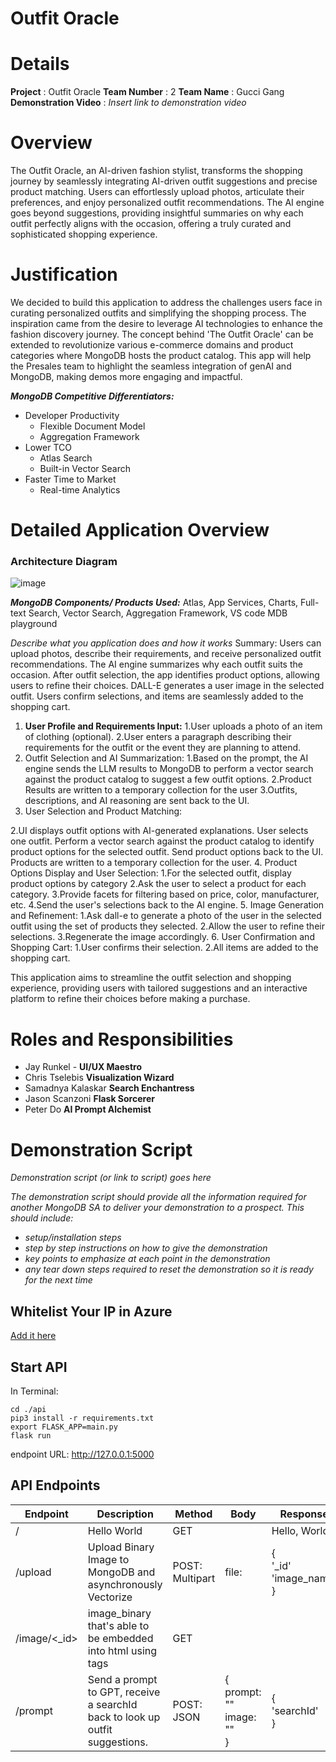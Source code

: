 # Outfit Oracle
# Details

**Project** : Outfit Oracle 
**Team Number** : 2 
**Team Name** : Gucci Gang  
**Demonstration Video** : _Insert link to demonstration video_  

# Overview

The Outfit Oracle, an AI-driven fashion stylist, transforms the shopping journey by seamlessly integrating AI-driven outfit suggestions and precise product matching. Users can effortlessly upload photos, articulate their preferences, and enjoy personalized outfit recommendations. The AI engine goes beyond suggestions, providing insightful summaries on why each outfit perfectly aligns with the occasion, offering a truly curated and sophisticated shopping experience.

# Justification

We decided to build this application to address the challenges users face in curating personalized outfits and simplifying the shopping process. The inspiration came from the desire to leverage AI technologies to enhance the fashion discovery journey. 
The concept behind 'The Outfit Oracle' can be extended to revolutionize various e-commerce domains and product categories where MongoDB hosts the product catalog. This app will help the Presales team to highlight the seamless integration of genAI and MongoDB, making demos more engaging and impactful.

***MongoDB Competitive Differentiators:***

* Developer Productivity
    * Flexible Document Model
    * Aggregation Framework
* Lower TCO
    * Atlas Search 
    * Built-in Vector Search
* Faster Time to Market
    * Real-time Analytics

# Detailed Application Overview

### Architecture Diagram ###
![image](https://github.com/jayrunkel/outfitOracle/assets/45085638/d1bb56c8-b5c0-4c66-8af2-35de244fb90e)

***MongoDB Components/ Products Used:***
Atlas, App Services, Charts, Full-text Search, Vector Search, Aggregation Framework, VS code MDB playground

_Describe what you application does and how it works_
Summary: Users can upload photos, describe their requirements, and receive personalized outfit recommendations. The AI engine summarizes why each outfit suits the occasion. After outfit selection, the app identifies product options, allowing users to refine their choices. DALL-E generates a user image in the selected outfit. Users confirm selections, and items are seamlessly added to the shopping cart.

1. **User Profile and Requirements Input:**
   1.User uploads a photo of an item of clothing (optional).
   2.User enters a paragraph describing their requirements for the outfit or the event they are planning to attend.
2. Outfit Selection and AI Summarization:
   1.Based on the prompt, the AI engine sends the LLM results to MongoDB to perform a vector search against the product catalog to suggest a few outfit options.
   2.Product Results are written to a temporary collection for the user
   3.Outfits, descriptions, and AI reasoning are sent back to the UI.
4. User Selection and Product Matching:

2.UI displays outfit options with AI-generated explanations.
User selects one outfit.
Perform a vector search against the product catalog to identify product options for the selected outfit.
Send product options back to the UI.
Products are written to a temporary collection for the user.
4. Product Options Display and User Selection:
   1.For the selected outfit, display product options by category 
   2.Ask the user to select a product for each category.
   3.Provide facets for filtering based on price, color, manufacturer, etc.
   4.Send the user's selections back to the AI engine.
5. Image Generation and Refinement:
   1.Ask dall-e to generate a photo of the user in the selected outfit using the set of products they selected.
   2.Allow the user to refine their selections.
   3.Regenerate the image accordingly.
6. User Confirmation and Shopping Cart:
   1.User confirms their selection.
   2.All items are added to the shopping cart.

This application aims to streamline the outfit selection and shopping experience, providing users with tailored suggestions and an interactive platform to refine their choices before making a purchase.



# Roles and Responsibilities

* Jay Runkel - **UI/UX Maestro**
* Chris Tselebis **Visualization Wizard**
* Samadnya Kalaskar **Search Enchantress**
* Jason Scanzoni **Flask Sorcerer**
* Peter Do **AI Prompt Alchemist**


# Demonstration Script

_Demonstration script (or link to script) goes here_

_The demonstration script should provide all the information required for another MongoDB SA to deliver your demonstration to a prospect. This should include:_

* _setup/installation steps_
* _step by step instructions on how to give the demonstration_
* _key points to emphasize at each point in the demonstration_
* _any tear down steps required to reset the demonstration so it is ready for the next time_
## Whitelist Your IP in Azure
[Add it here](https://portal.azure.com/#@mongodb0.onmicrosoft.com/resource/subscriptions/ddff37eb-831c-4e1b-ae37-19af67c300e7/resourceGroups/gucci-gang-hackathon-24/providers/Microsoft.CognitiveServices/accounts/outfitoracle/accessControl)

## Start API
In Terminal:
```
cd ./api
pip3 install -r requirements.txt
export FLASK_APP=main.py
flask run
```

endpoint URL: http://127.0.0.1:5000

## API Endpoints

| Endpoint     | Description                                                                  | Method          | Body                              | Response                          |
| ------------ | ---------------------------------------------------------------------------- | --------------- | --------------------------------- | --------------------------------- |
| /            | Hello World                                                                  | GET             |                                   | Hello, World!                     |
| /upload      | Upload Binary Image to MongoDB and asynchronously Vectorize                  | POST: Multipart | file: <upload file>               | {<br>'_id'  <br>'image_name'<br>} |
| /image/<_id> | image_binary that's able to be embedded into html using <img> tags           | GET             |                                   | <image binary>                    |
| /prompt      | Send a prompt to GPT, receive a searchId back to look up outfit suggestions. | POST: JSON      | {<br>prompt: ""<br>image: ""<br>} | {<br>'searchId'<br>}              |
